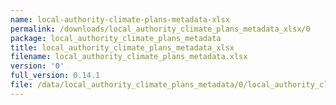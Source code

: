 ```yaml
---
name: local-authority-climate-plans-metadata-xlsx
permalink: /downloads/local_authority_climate_plans_metadata_xlsx/0
package: local_authority_climate_plans_metadata
title: local_authority_climate_plans_metadata_xlsx
filename: local_authority_climate_plans_metadata.xlsx
version: '0'
full_version: 0.14.1
file: /data/local_authority_climate_plans_metadata/0/local_authority_climate_plans_metadata.xlsx
---
```

